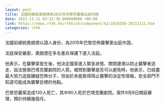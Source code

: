 ```yaml
---
layout: post
title: 法國前總統奧朗德為2015年巴黎恐襲案出庭作證
date: 2021-11-11 03:32:30.000000000 +08:00
link: https://news.rthk.hk/rthk/ch/component/k2/1619250-20211111.htm
categories: rthk
---
```


法國前總統奧朗德以證人身份，為2015年巴黎恐怖襲擊案出庭作證。

法庭保安嚴密，奧朗德在多名憲兵保護下進入法庭。

他表示，在襲擊案發生後，他決定國家進入緊急狀態、關閉邊境以防止襲擊者逃走、設法營救巴塔克蘭劇院的人質。被問到襲擊是否可以避免時，他表示，已經盡最大努力追蹤嫌疑恐怖分子，但由於未能取得阻止襲擊的決定性情報，安全部門不知道可能成為襲擊目標的地點。

巴黎恐襲案造成130人死亡，其中90人死於巴塔克蘭劇院。案件9月8日開庭審理，預計持續幾個月。
